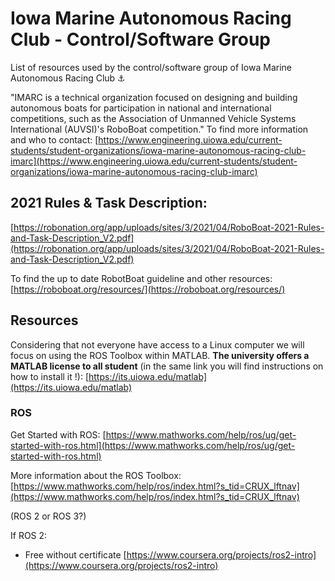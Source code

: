 # Iowa Marine Autonomous Racing Club - Control/Software Group

List of resources used by the control/software group of Iowa Marine Autonomous Racing Club ⚓

"IMARC is a technical organization focused on designing and building autonomous boats for participation in national and international competitions, such as the Association of Unmanned Vehicle Systems International (AUVSI)'s RoboBoat competition."
To find more information and who to contact: [https://www.engineering.uiowa.edu/current-students/student-organizations/iowa-marine-autonomous-racing-club-imarc](https://www.engineering.uiowa.edu/current-students/student-organizations/iowa-marine-autonomous-racing-club-imarc)

## 2021 Rules & Task Description:
[https://robonation.org/app/uploads/sites/3/2021/04/RoboBoat-2021-Rules-and-Task-Description_V2.pdf](https://robonation.org/app/uploads/sites/3/2021/04/RoboBoat-2021-Rules-and-Task-Description_V2.pdf)

To find the up to date RobotBoat guideline and other resources:
[https://roboboat.org/resources/](https://roboboat.org/resources/)

## Resources

Considering that not everyone have access to a Linux computer we will focus on using the ROS Toolbox within MATLAB. **The university offers a MATLAB license to all student** (in the same link you will find instructions on how to install it !): [https://its.uiowa.edu/matlab](https://its.uiowa.edu/matlab)

### ROS
Get Started with ROS: [https://www.mathworks.com/help/ros/ug/get-started-with-ros.html](https://www.mathworks.com/help/ros/ug/get-started-with-ros.html)

More information about the ROS Toolbox: [https://www.mathworks.com/help/ros/index.html?s_tid=CRUX_lftnav](https://www.mathworks.com/help/ros/index.html?s_tid=CRUX_lftnav)

(ROS 2 or ROS 3?)

If ROS 2:
- Free without certificate
[https://www.coursera.org/projects/ros2-intro](https://www.coursera.org/projects/ros2-intro)
